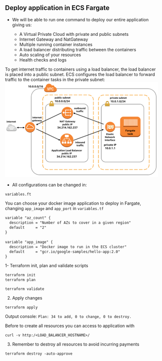 ## Deploy application in ECS Fargate

- We will be able to run one command to deploy our entire application giving us:

  - A Virtual Private Cloud with private and public subnets
  - Internet Gateway and NatGateway
  - Multiple running container instances
  - A load balancer distributing traffic between the containers
  - Auto scaling of your resources
  - Health checks and logs

To get internet traffic to containers using a load balancer, the load balancer is placed into a public subnet. ECS configures the load balancer to forward traffic to the container tasks in the private subnet:
![alt text](https://github.com/CarlosPalaciosC/terraform-ecs/blob/master/networking.png?raw=true "Deployments")

- All configurations can be changed in:

```shell
variables.ft
```

You can choose your docker image application to deploy in Fargate, changing `app_image` and `app_port` in `variables.tf`

```shell
variable "az_count" {
  description = "Number of AZs to cover in a given region"
  default     = "2"
}

variable "app_image" {
  description = "Docker image to run in the ECS cluster"
  default     = "gcr.io/google-samples/hello-app:2.0"
}
```

1- Terraform init, plan and validate scripts

```shell
terraform init
terraform plan
```

```shell
terraform validate
```

2. Apply changes

```shell
terraform apply
```

Output console: `Plan: 34 to add, 0 to change, 0 to destroy.`

Before to create all resources you can access to application with

```
curl -v http:/<LOAD_BALANCER_HOSTNAME>/
```

3. Remember to destroy all resources to avoid incurring payments

```shell
terraform destroy -auto-approve
```
